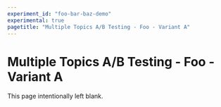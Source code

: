 ```yaml
---
experiment_id: "foo-bar-baz-demo"
experimental: true
pagetitle: "Multiple Topics A/B Testing - Foo - Variant A"
---
```


# Multiple Topics A/B Testing - Foo - Variant A ##

This page intentionally left blank.
